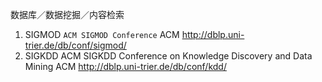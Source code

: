 数据库／数据挖掘／内容检索
1. SIGMOD `ACM SIGMOD Conference` ACM http://dblp.uni-trier.de/db/conf/sigmod/
2. SIGKDD ACM SIGKDD Conference on Knowledge Discovery and Data Mining ACM http://dblp.uni-trier.de/db/conf/kdd/